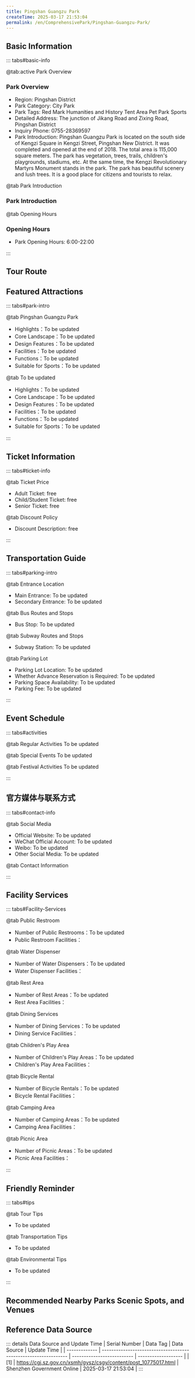 ```yaml
---
title: Pingshan Guangzu Park
createTime: 2025-03-17 21:53:04
permalink: /en/ComprehensivePark/Pingshan-Guangzu-Park/
---
```



<script setup>
import ImageSwiper from '/.vuepress/theme/components/ImageSwiper.vue'
// 轮播图数据
const swiperItems = [
    {
                link: 'https://cgj.sz.gov.cn/img/4/4005/4005868/10775017.png',
                title: 'Pingshan Guangzu Park',
                description: '',
                author: 'Shenzhen Government Online',
                date: '2025/03/17'
                },
  {
                link: 'https://cgj.sz.gov.cn/img/4/4005/4005868/10775017.png',
                title: 'Pingshan Guangzu Park',
                description: '',
                author: 'Shenzhen Government Online',
                date: '2025/03/17'
                }
]
// 配置项
const swiperConfig = {
  height: 500,
  showInfo: true
}
</script>
<!-- 轮播图组件 -->
<ImageSwiper :items="swiperItems" :config="swiperConfig" />



## Basic Information

::: tabs#basic-info

@tab:active Park Overview
### Park Overview
- Region: Pingshan District
- Park Category: City Park
- Park Tags: Red Mark Humanities and History Tent Area Pet Park Sports
- Detailed Address: The junction of Jikang Road and Zixing Road, Pingshan District
- Inquiry Phone: 0755-28369597
- Park Introduction: Pingshan Guangzu Park is located on the south side of Kengzi Square in Kengzi Street, Pingshan New District. It was completed and opened at the end of 2018. The total area is 115,000 square meters. The park has vegetation, trees, trails, children's playgrounds, stadiums, etc. At the same time, the Kengzi Revolutionary Martyrs Monument stands in the park. The park has beautiful scenery and lush trees. It is a good place for citizens and tourists to relax.

@tab Park Introduction
### Park Introduction
@tab Opening Hours
### Opening Hours
- Park Opening Hours: 6:00-22:00

:::

## Tour Route
<ImageCard
image="https://cgj.sz.gov.cn/attachment/1/1334/1334279/10775017.jpg"
title="Pingshan Guangzu Park游玩路径图"
description="游玩路径示意图"
/>



## Featured Attractions

::: tabs#park-intro

@tab Pingshan Guangzu Park
<ImageCard
image="https://cgj.sz.gov.cn/images/index20230710_1.png"
    title="Pingshan Guangzu Park"
    description="Kengzi Revolutionary Martyrs Monument, Scenic Lake, Curved Bridge Across the Lake, Peach Garden, and Magnolia Garden."
    date=""
    author="Shenzhen Government Online"
/>


- Highlights：To be updated
- Core Landscape：To be updated
- Design Features：To be updated
- Facilities：To be updated
- Functions：To be updated
- Suitable for Sports：To be updated

@tab To be updated
<ImageCard
image="https://cgj.sz.gov.cn/images/index20230710_1.png"
    title="Pingshan Guangzu Park"
    description="Kengzi Revolutionary Martyrs Monument, Scenic Lake, Curved Bridge Across the Lake, Peach Garden, and Magnolia Garden."
    date=""
    author="Shenzhen Government Online"
/>


- Highlights：To be updated
- Core Landscape：To be updated
- Design Features：To be updated
- Facilities：To be updated
- Functions：To be updated
- Suitable for Sports：To be updated

:::

## Ticket Information

::: tabs#ticket-info

@tab Ticket Price
- Adult Ticket: free
- Child/Student Ticket: free
- Senior Ticket: free

@tab Discount Policy
- Discount Description: free

:::

## Transportation Guide

::: tabs#parking-intro

@tab Entrance Location
- Main Entrance: To be updated
- Secondary Entrance: To be updated

@tab Bus Routes and Stops
- Bus Stop: To be updated

@tab Subway Routes and Stops
- Subway Station: To be updated

@tab Parking Lot
- Parking Lot Location: To be updated
- Whether Advance Reservation is Required: To be updated
- Parking Space Availability: To be updated
- Parking Fee: To be updated

:::

## Event Schedule

::: tabs#activities

@tab Regular Activities
To be updated

@tab Special Events
To be updated

@tab Festival Activities
To be updated

:::

## 官方媒体与联系方式

::: tabs#contact-info

@tab Social Media
- Official Website: To be updated
- WeChat Official Account: To be updated
- Weibo: To be updated
- Other Social Media: To be updated

@tab Contact Information

:::

## Facility Services

::: tabs#Facility-Services

@tab Public Restroom
- Number of Public Restrooms：To be updated
- Public Restroom Facilities：

@tab Water Dispenser
- Number of Water Dispensers：To be updated
- Water Dispenser Facilities：

@tab Rest Area
- Number of Rest Areas：To be updated
- Rest Area Facilities：

@tab Dining Services
- Number of Dining Services：To be updated
- Dining Service Facilities：

@tab Children's Play Area
- Number of Children's Play Areas：To be updated
- Children's Play Area Facilities：

@tab Bicycle Rental
- Number of Bicycle Rentals：To be updated
- Bicycle Rental Facilities：

@tab Camping Area
- Number of Camping Areas：To be updated
- Camping Area Facilities：

@tab Picnic Area
- Number of Picnic Areas：To be updated
- Picnic Area Facilities：

:::

## Friendly Reminder

::: tabs#tips

@tab Tour Tips
- To be updated

@tab Transportation Tips
- To be updated

@tab Environmental Tips
- To be updated

:::

## Recommended Nearby Parks Scenic Spots, and Venues

<CardGrid>
  <ImageCard
        image="https://cgj.sz.gov.cn/img/4/4005/4005869/10775018.png"
        title="Shenzhen Pingshan District Central Park"
        description="Shenzhen Pingshan District Central Park (referred to as 'Central Park') is located in the northeast of Shenzhen City. It is an important public green space withi"
        href="/en/ComprehensivePark/Shenzhen-Pingshan-District-Central-Park/"
        author="Shenzhen Government Online"
        date="2025/01/02"
      />
      <ImageCard
        image="https://cgj.sz.gov.cn/img/4/4005/4005869/10775018.png"
        title="Shenzhen Pingshan District Central Park"
        description="Shenzhen Pingshan District Central Park (referred to as 'Central Park') is located in the northeast of Shenzhen City. It is an important public green space withi"
        href="/en/ComprehensivePark/Shenzhen-Pingshan-District-Central-Park/"
        author="Shenzhen Government Online"
        date="2025/01/02"
      />
    </CardGrid>


## Reference Data Source

::: details Data Source and Update Time
| Serial Number | Data Tag                                                        | Data Source                | Update Time         |
| ------------- | --------------------------------------------------------------- | -------------------------- | ------------------- |
| [1]           | https://cgj.sz.gov.cn/xsmh/gysz/csgy/content/post_10775017.html | Shenzhen Government Online | 2025-03-17 21:53:04 |
:::

